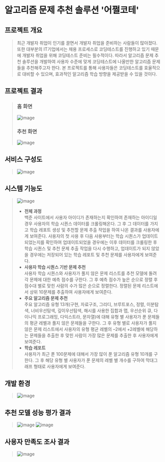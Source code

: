 # 알고리즘 문제 추천 솔루션 '어쩔코테'

## 프로젝트 개요
> 최근 개발자 취업이 인기를 끌면서 개발자 취업을 준비하는 사람들이 많아졌다. 또한 대부분의 IT기업에서는 채용 프로세스로 코딩테스트를 진행하고 있기 때문에 개발자 취업을 위해 코딩테스트 준비는 필수적이다. 따라서 알고리즘 문제 추천 솔루션을 개발하여 사용자 수준에 맞게 코딩테스트에 나올만한 알고리즘 문제들을 추천해주고자 한다. 본 프로젝트를 통해 사용자들은 코딩테스트를 효율적으로 대비할 수 있으며, 효과적인 알고리즘 학습 방향을 제공받을 수 있을 것이다.

## 프로젝트 결과
> ### 홈 화면
> ![image](https://user-images.githubusercontent.com/60471550/176023199-dfcb7da0-c810-45df-bb93-399b3f71226f.png)
> ### 추천 화면
> ![image](https://user-images.githubusercontent.com/60471550/176023214-32ab28b8-5e13-48c9-a345-af5403095724.png)

## 서비스 구성도
> ![image](https://user-images.githubusercontent.com/60471550/176023483-8ae38955-fe30-4265-8e63-4e00c1b56216.png)

## 시스템 기능도
> ![image](https://user-images.githubusercontent.com/60471550/176023996-0329f55d-2ff2-4f84-9ac8-7f44d3a77ea2.png)
> - **전체 과정**<br> 
> 백준 사이트에서 사용자 아이디가 존재하는지 확인하여 존재하는 아이디일 경우 사용자의 학습 시퀀스 데이터를 크롤링해온다. 그 후 그 데이터를 가지고 학습 레포트 생성 및 추천할 문제 추출 작업을 하여 나온 결과를 사용자에게 보여준다. 사용자의 첫 사용 후 다음 사용부터는 학습 시퀀스가 업데이트되었는지를 확인하여 업데이트되었을 경우에는 이후 데이터를 크롤링한 후 학습 시퀀스 및 추천 문제 추출 작업을 다시 수행하고, 업데이트가 되지 않았을 경우에는 저장되어 있는 학습 레포트 및 추천 문제를 사용자에게 보여준다.
> - **사용자 학습 시퀀스 기반 문제 추천**<br> 
> 사용자 학습 시퀀스와 사용자가 풀지 않은 문제 리스트를 추천 모델에 돌려 각 문제에 대한 예측 점수를 구한다. 그 후 예측 점수가 높은 순으로 정렬 후 점수대 별로 맞힌 사람의 수가 많은 순으로 정렬한다. 정렬된 문제 리스트에서 상위 10문제를 추출하여 사용자에게 보여준다.
> - **주요 알고리즘 문제 추천**<br>
> 주요 알고리즘 유형 13개(구현, 자료구조, 그리디, 브루트포스, 정렬, 이분탐색, 너비우선탐색, 깊이우선탐색, 해시를 사용한 집합과 맵, 우선순위 큐, 다이나믹 프로그래밍, 다익스트라, 문자열)에 대해 유형 별 사용자가 푼 문제들의 평균 레벨과 풀지 않은 문제들을 구한다. 그 후 유형 별로 사용자가 풀지 않은 문제 리스트에서 사용자의 유형 평균 레벨의 –2에서 +2레벨에 해당하는 문제들을 추출한 후 맞힌 사람이 가장 많은 문제를 추출한 후 사용자에게 보여준다.
> - **학습 레포트**<br>
> 사용자가 최근 푼 100문제에 대해서 가장 많이 푼 알고리즘 유형 10개를 구한다. 그 후 해당 유형 별 사용자가 푼 문제의 레벨 별 개수를 구하여 막대그래프 형태로 사용자에게 보여준다.

## 개발 환경
> ![image](https://user-images.githubusercontent.com/60471550/176023868-6ceb7c45-1ba1-43f0-af41-492659fa909e.png)

## 추천 모델 성능 평가 결과
> ![image](https://user-images.githubusercontent.com/60471550/176024191-3a1ded1b-dc94-4e09-a924-0155b74f8c88.png)
> ![image](https://user-images.githubusercontent.com/60471550/176024222-a87931a2-e15b-47f7-82fa-af22f4f5c8d1.png)

## 사용자 만족도 조사 결과
> ![image](https://user-images.githubusercontent.com/60471550/176024305-02a0cca5-8cb1-4717-b021-481d24f66222.png)


